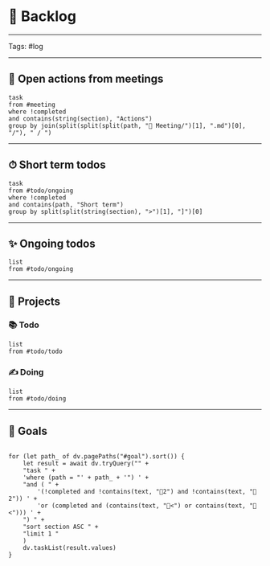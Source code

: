 # 📖 Backlog

--- 

Tags: #log

---

## 👥 Open actions from meetings

```dataview
task
from #meeting 
where !completed 
and contains(string(section), "Actions")
group by join(split(split(split(path, "👥 Meeting/")[1], ".md")[0], "/"), " / ")
```
---

## ⏱ Short term todos

```dataview
task
from #todo/ongoing
where !completed
and contains(path, "Short term")
group by split(split(string(section), ">")[1], "]")[0]
```
---

## ✨ Ongoing todos

```dataview
list
from #todo/ongoing
```
--- 

## 🧩 Projects

### 📚 Todo
```dataview
list
from #todo/todo
```
### ✍ Doing
```dataview
list
from #todo/doing
```

---

## 🚀 Goals

```dataviewjs

for (let path_ of dv.pagePaths("#goal").sort()) {
	let result = await dv.tryQuery("" +
	"task " +
	'where (path = "' + path_ + '") ' +
	"and ( " +
		'(!completed and !contains(text, "🚩2") and !contains(text, "🎯2")) ' +
		'or (completed and (contains(text, "🚩<") or contains(text, "🎯<"))) ' +
	") " +
	"sort section ASC " +
	"limit 1 "
	)
	dv.taskList(result.values)
}
```
